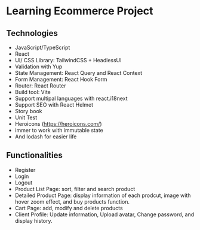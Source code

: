 # Learning Ecommerce Project

## Technologies

- JavaScript/TypeScript
- React
- UI/ CSS Library: TailwindCSS + HeadlessUI
- Validation with Yup
- State Management: React Query and React Context
- Form Management: React Hook Form
- Router: React Router
- Build tool: Vite
- Support multipal languages with react.i18next
- Support SEO with React Helmet
- Story book
- Unit Test
- Heroicons (https://heroicons.com/)
- immer to work with immutable state
- And lodash for easier life

## Functionalities

- Register
- Login
- Logout
- Product List Page: sort, filter and search product
- Detailed Product Page: display information of each prodcut, image with hover zoom effect, and buy products function.
- Cart Page: add, modify and delete products
- Client Profile: Update information, Upload avatar, Change password, and display history.
